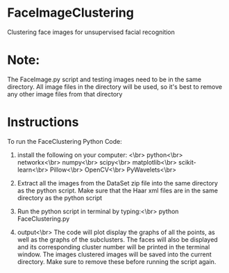 # FaceImageClustering
Clustering face images for unsupervised facial recognition

# Note:
The FaceImage.py script and testing images need to be in the same directory. All image files in the directory will be used, so it's best to remove any other image files from that directory

# Instructions

To run the FaceClustering Python Code:

1) install the following on your computer: <\br>
    python<\br>
    networkx<\br>
    numpy<\br>
    scipy<\br>
    matplotlib<\br>
    scikit-learn<\br>
    Pillow<\br>
    OpenCV<\br>
    PyWavelets<\br>

2) Extract all the images from the DataSet zip file into the same directory as the python script. Make sure that the Haar xml files are in the same directory as the python script

3) Run the python script in terminal by typing:<\br>
    python FaceClustering.py

4) output<\br>
	The code will plot display the graphs of all the points, as well as the graphs of the subclusters. The faces will also be displayed and its corresponding cluster number will be printed in the terminal window. The images clustered images will be saved into the current directory. Make sure to remove these before running the script again.

